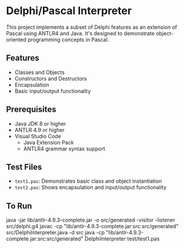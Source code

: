 # Delphi/Pascal Interpreter
This project implements a subset of Delphi features as an extension of Pascal using ANTLR4 and Java. It's designed to demonstrate object-oriented programming concepts in Pascal.

## Features
- Classes and Objects
- Constructors and Destructors
- Encapsulation
- Basic input/output functionality

## Prerequisites
- Java JDK 8 or higher
- ANTLR 4.9 or higher
- Visual Studio Code
  - Java Extension Pack
  - ANTLR4 grammar syntax support


## Test Files
- `test1.pas`: Demonstrates basic class and object instantiation
- `test2.pas`: Shows encapsulation and input/output functionality


## To Run
java -jar lib/antlr-4.9.3-complete.jar -o src/generated -visitor -listener src/delphi.g4
javac -cp "lib/antlr-4.9.3-complete.jar:src:src/generated" src/DelphiInterpreter.java -d src
java -cp "lib/antlr-4.9.3-complete.jar:src:src/generated" DelphiInterpreter test/test1.pas
